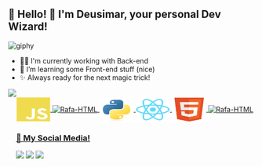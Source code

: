 ## 👾 Hello! 🧙 I'm Deusimar, your personal Dev Wizard!

![giphy](https://user-images.githubusercontent.com/51083033/194445789-c04b97d2-bc00-47a0-bd73-b24bc4e8d02c.gif)



- 👨‍💻 I'm currently working with Back-end
- 🌱 I’m learning some Front-end stuff (nice)
- ✨ Always ready for the next magic trick!


<div align="left">
  <a href="https://github.com/joseribeirodtc">
  <img align="left" height="180em" src="https://github-readme-stats.vercel.app/api?username=joseribeirodtc&show_icons=true&theme=dracula&include_all_commits=true&count_private=true">
</div>
  

  
 
<div style="display: inline_block"><br>
  <img align="center" alt="Rafa-Js" height="50" width="70" src="https://raw.githubusercontent.com/devicons/devicon/master/icons/javascript/javascript-plain.svg">
  <img align="center" alt="Rafa-HTML" height="50" width="70" src="https://cdn.jsdelivr.net/gh/devicons/devicon/icons/nodejs/nodejs-plain.svg" />
  <img align="center" alt="Rafa-Python" height="50" width="70" src="https://raw.githubusercontent.com/devicons/devicon/master/icons/python/python-original.svg">
  <img align="center" alt="Rafa-React" height="50" width="70" src="https://raw.githubusercontent.com/devicons/devicon/master/icons/react/react-original.svg">
  <img align="center" alt="Rafa-HTML" height="50" width="70" src="https://raw.githubusercontent.com/devicons/devicon/master/icons/html5/html5-original.svg">
  <img align="center" alt="Rafa-HTML" height="50" width="70" src="https://cdn.jsdelivr.net/gh/devicons/devicon/icons/postgresql/postgresql-plain-wordmark.svg" />

  
  
  
### 🦄 My Social Media!
  
  <div align="left"> 
  <a href="https://instagram.com/deusin.r" target="_blank"><img src="https://img.shields.io/badge/-Instagram-%23E4405F?style=for-the-badge&logo=instagram&logoColor=white" target="_blank"></a> 
  <a href = "mailto:joseribeirodtc@gmail.com"><img src="https://img.shields.io/badge/-Gmail-%23333?style=for-the-badge&logo=gmail&logoColor=white" target="_blank"></a>
  <a href="https://www.linkedin.com/in/deusimar-ribeiro-641967184/" target="_blank"><img src="https://img.shields.io/badge/-LinkedIn-%230077B5?style=for-the-badge&logo=linkedin&logoColor=white" target="_blank"></a> 
</div>
  
  </div>
   <!---
  <img align="center" alt="Rafa-pic" height="180" style="border-radius:50px;" src="https://user-images.githubusercontent.com/51083033/194445789-c04b97d2-bc00-47a0-bd73-b24bc4e8d02c.gif">
-->
  <!---
caveira e velas: https://media.istockphoto.com/vectors/night-wisdom-magic-icon-skull-spellbook-candles-flat-design-isometric-vector-id495661788?k=20&m=495661788&s=612x612&w=0&h=eCrhdUOAJagqi_P_dPkch3gxURDfBmnpJyj4qemXLvA=

mago gif: https://opengameart.org/sites/default/files/forum-attachments/giphy.gif
-->
